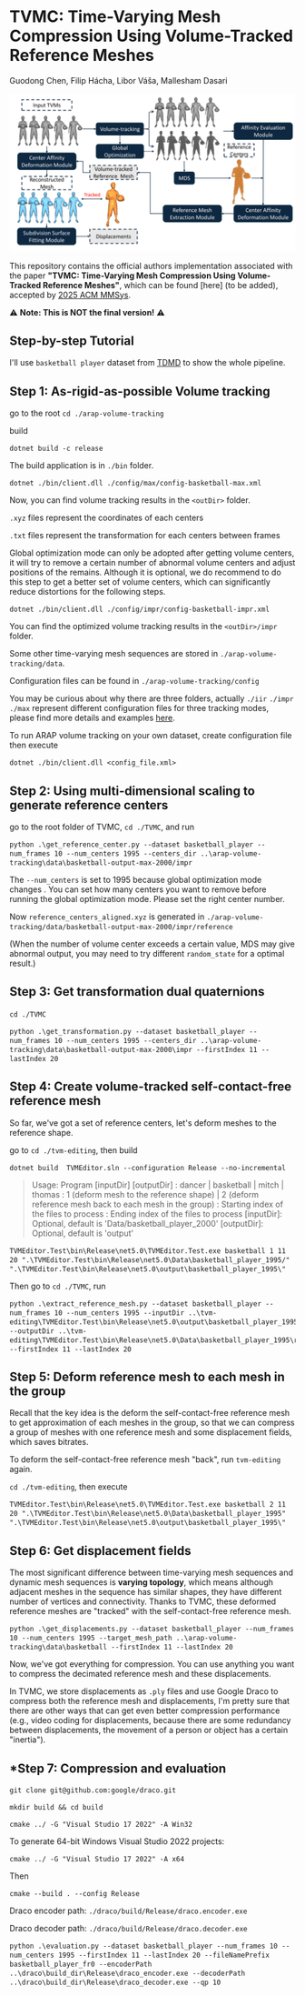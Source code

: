 # **TVMC: Time-Varying Mesh Compression Using Volume-Tracked Reference Meshes**

Guodong Chen, Filip Hácha, Libor Váša, Mallesham Dasari

![alt text](https://github.com/frozzzen3/TVMC/blob/main/images/TVMC-workflow.png?raw=true)

This repository contains the official authors implementation associated with the paper **"TVMC: Time-Varying Mesh Compression Using Volume-Tracked Reference Meshes"**, which can be found [here] (to be added), accepted by [2025 ACM MMSys](https://2025.acmmmsys.org/).

⚠️ **Note: This is NOT the final version!** ⚠️

## Step-by-step Tutorial

I'll use `basketball player` dataset from [TDMD](https://multimedia.tencent.com/resources/tdmd) to show the whole pipeline.

## Step 1: As-rigid-as-possible Volume tracking

go to the root `cd ./arap-volume-tracking `

build 

``` 
dotnet build -c release
```

The build application is in `./bin` folder.

```
dotnet ./bin/client.dll ./config/max/config-basketball-max.xml
```

Now, you can find volume tracking results in the `<outDir>` folder.

`.xyz` files represent the coordinates of each centers 

`.txt` files represent the transformation for each centers between frames 

Global optimization mode can only be adopted after getting volume centers, it will try to remove a certain number of abnormal volume centers and adjust positions of the remains. Although it is optional, we do recommend to do this step to get a better set of volume centers, which can significantly reduce distortions for the following steps.

```
dotnet ./bin/client.dll ./config/impr/config-basketball-impr.xml
```

You can find the optimized volume tracking results in the `<outDir>/impr` folder.



Some other time-varying mesh sequences are stored in `./arap-volume-tracking/data`.

Configuration files can be found in `./arap-volume-tracking/config`

You may be curious about why there are three folders, actually `./iir` `./impr` `./max` represent different configuration files for three tracking modes, please find more details and examples [here](https://github.com/frozzzen3/TVMC/blob/main/arap-volume-tracking/README.md).

To run ARAP volume tracking on your own dataset,  create configuration file then execute

```
dotnet ./bin/client.dll <config_file.xml> 
```



## Step 2: Using multi-dimensional scaling to generate reference centers

go to the root folder of TVMC, `cd ./TVMC`, and run

```
python .\get_reference_center.py --dataset basketball_player --num_frames 10 --num_centers 1995 --centers_dir ..\arap-volume-tracking\data\basketball-output-max-2000/impr
```

The `--num_centers` is set to 1995 because global optimization mode changes . You can set how many centers you want to remove before running the global optimization mode. Please set the right center number.

Now `reference_centers_aligned.xyz` is generated in `./arap-volume-tracking/data/basketball-output-max-2000/impr/reference`

(When the number of volume center exceeds a certain value, MDS may give abnormal output, you may need to try different `random_state` for a optimal result.)

## Step 3: Get transformation dual quaternions 

`cd ./TVMC`

```
python .\get_transformation.py --dataset basketball_player --num_frames 10 --num_centers 1995 --centers_dir ..\arap-volume-tracking\data\basketball-output-max-2000\impr --firstIndex 11 --lastIndex 20 
```



## Step 4: Create volume-tracked self-contact-free reference mesh

So far, we've got a set of reference centers, let's deform meshes to the reference shape.

go to `cd ./tvm-editing`, then build

```
dotnet build  TVMEditor.sln --configuration Release --no-incremental
```

> Usage: Program <dataset> <mode> <firstIndex> <lastIndex> [inputDir] [outputDir]
> <dataset>: dancer | basketball | mitch | thomas
> <mode>: 1 (deform mesh to the reference shape) | 2 (deform reference mesh back to each mesh in the group)
> <firstIndex>: Starting index of the files to process
> <lastIndex>: Ending index of the files to process
> [inputDir]: Optional, default is 'Data/basketball_player_2000'
> [outputDir]: Optional, default is 'output'

```
TVMEditor.Test\bin\Release\net5.0\TVMEditor.Test.exe basketball 1 11 20 ".\TVMEditor.Test\bin\Release\net5.0\Data\basketball_player_1995/" ".\TVMEditor.Test\bin\Release\net5.0\output\basketball_player_1995\" 
```



Then go to `cd ./TVMC`, run

```
python .\extract_reference_mesh.py --dataset basketball_player --num_frames 10 --num_centers 1995 --inputDir ..\tvm-editing\TVMEditor.Test\bin\Release\net5.0\output\basketball_player_1995\output\ --outputDir ..\tvm-editing\TVMEditor.Test\bin\Release\net5.0\Data\basketball_player_1995\reference_mesh\ --firstIndex 11 --lastIndex 20
```



## Step 5: Deform reference mesh to each mesh in the group

Recall that the key idea is the deform the self-contact-free reference mesh to get approximation of each meshes in the group, so that we can compress a group of meshes with one reference mesh and some displacement fields, which saves bitrates. 

To deform the self-contact-free reference mesh "back", run `tvm-editing` again. 

 `cd ./tvm-editing`, then execute 

```
TVMEditor.Test\bin\Release\net5.0\TVMEditor.Test.exe basketball 2 11 20 ".\TVMEditor.Test\bin\Release\net5.0\Data\basketball_player_1995" ".\TVMEditor.Test\bin\Release\net5.0\output\basketball_player_1995\" 
```



## Step 6: Get displacement fields					

The most significant difference between time-varying mesh sequences and dynamic mesh sequences is **varying topology**, which means although adjacent meshes in the sequence has similar shapes, they have different number of vertices and connectivity. Thanks to TVMC, these deformed reference meshes are "tracked" with the self-contact-free reference mesh.

```
python .\get_displacements.py --dataset basketball_player --num_frames 10 --num_centers 1995 --target_mesh_path ..\arap-volume-tracking\data\basketball --firstIndex 11 --lastIndex 20
```

Now, we've got everything for compression. You can use anything you want to compress the decimated reference mesh and these displacements. 

In TVMC, we store displacements as `.ply` files and use Google Draco to compress both the reference mesh and displacements, I'm pretty sure that there are other ways that can get even better compression performance (e.g., video coding for displacements, because there are some redundancy between displacements, the movement of a person or object has a certain "inertia"). 



## *Step 7: Compression and evaluation 

```
git clone git@github.com:google/draco.git
```

```
mkdir build && cd build
```

```
cmake ../ -G "Visual Studio 17 2022" -A Win32
```

To generate 64-bit Windows Visual Studio 2022 projects:

```
cmake ../ -G "Visual Studio 17 2022" -A x64
```

Then

```
cmake --build . --config Release
```

Draco encoder path: `./draco/build/Release/draco.encoder.exe`

Draco decoder path: `./draco/build/Release/draco.decoder.exe`

```
python .\evaluation.py --dataset basketball_player --num_frames 10 --num_centers 1995 --firstIndex 11 --lastIndex 20 --fileNamePrefix basketball_player_fr0 --encoderPath ..\draco\build_dir\Release\draco_encoder.exe --decoderPath ..\draco\build_dir\Release\draco_decoder.exe --qp 10
```

